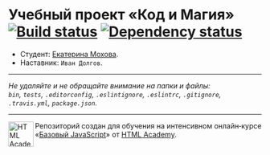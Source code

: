 # Учебный проект «Код и Магия» [![Build status][travis-image]][travis-url] [![Dependency status][dependency-image]][dependency-url]

* Студент: [Екатерина Мохова](https://up.htmlacademy.ru/javascript/8/user/51070).
* Наставник: `Иван Долгов`.

---

_Не удаляйте и не обращайте внимание на папки и файлы:_<br>
_`bin`, `tests`, `.editorconfig`, `.eslintignore`, `.eslintrc`, `.gitignore`, `.travis.yml`, `package.json`._

---

<a href="https://htmlacademy.ru/intensive/javascript"><img align="left" width="50" height="50" title="HTML Academy" src="https://up.htmlacademy.ru/static/img/intensive/javascript/logo-for-github.svg"></a>

Репозиторий создан для обучения на интенсивном онлайн‑курсе «[Базовый JavaScript](https://htmlacademy.ru/intensive/javascript)» от [HTML Academy](https://htmlacademy.ru).

[travis-image]: https://travis-ci.org/htmlacademy-javascript/51070-code-and-magick.svg?branch=master
[travis-url]: https://travis-ci.org/htmlacademy-javascript/51070-code-and-magick
[dependency-image]: https://david-dm.org/htmlacademy-javascript/51070-code-and-magick.svg?style=flat-square
[dependency-url]: https://david-dm.org/htmlacademy-javascript/51070-code-and-magick

